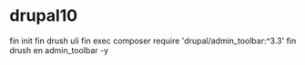 # drupal10

fin init
fin drush uli
fin exec composer require 'drupal/admin_toolbar:^3.3'
fin drush en admin_toolbar -y